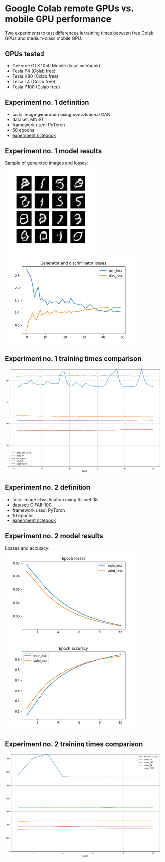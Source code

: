# Google Colab remote GPUs vs. mobile GPU performance

Two experiments to test differences in training times between free Colab GPUs and medium-class mobile GPU.

## GPUs tested  
- GeForce GTX 1050 Mobile (local notebook)
- Tesla P4 (Colab free)
- Tesla K80 (Colab free)
- Telsa T4 (Colab free)
- Tesla P100 (Colab free)

## Experiment no. 1 definition 
- task: image generation using convolutional GAN
- dataset: MNIST
- framework used: PyTorch
- 50 epochs
- [experiment notebook](https://github.com/PiotrChaberski/GPU_tests/blob/master/GAN_GPU_tests/gan_mnist_gpu_perf_test.ipynb)

## Experiment no. 1 model results
Sample of generated images and losses:  
![](https://github.com/PiotrChaberski/GPU_tests/blob/master/GAN_GPU_tests/remote_results/Tesla_P100-PCIE-16GB_20200317175444/image_at_epoch_50.png) ![](https://github.com/PiotrChaberski/GPU_tests/blob/master/GAN_GPU_tests/remote_results/Tesla_P100-PCIE-16GB_20200317175444/epoch_losses.png)

## Experiment no. 1 training times comparison
![](https://github.com/PiotrChaberski/GPU_tests/blob/master/summary_results/gan_times_summary.png)

## Experiment no. 2 definition 
- task: image classification using Resnet-18
- dataset: CIFAR-100
- framework used: PyTorch
- 10 epochs
- [experiment notebook](https://github.com/PiotrChaberski/GPU_tests/blob/master/Resnet_GPU_tests/resnet_cifar100_gpu_perf_test.ipynb)

## Experiment no. 2 model results
Losses and accuracy:  
![](https://github.com/PiotrChaberski/GPU_tests/blob/master/Resnet_GPU_tests/remote_results/Tesla_P100-PCIE-16GB_20200318213725/epoch_losses.png) ![](https://github.com/PiotrChaberski/GPU_tests/blob/master/Resnet_GPU_tests/remote_results/Tesla_P100-PCIE-16GB_20200318213725/epoch_accuracy.png)

## Experiment no. 2 training times comparison
![](https://github.com/PiotrChaberski/GPU_tests/blob/master/summary_results/resnet_times_summary.png)
